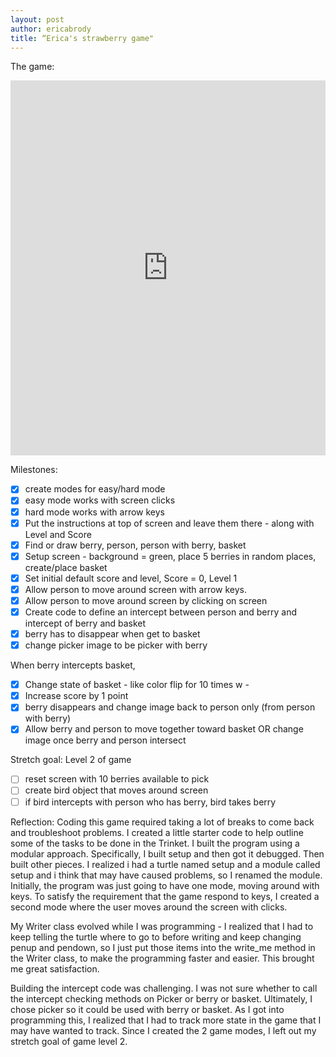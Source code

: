 ```yaml
---
layout: post
author: ericabrody
title: “Erica's strawberry game"
---
```


The game:
<iframe src="https://trinket.io/embed/python/b21ac85c5f" width="100%" height="600" frameborder="0" marginwidth="0" marginheight="0" allowfullscreen></iframe>

Milestones:
 - [x] create modes for easy/hard mode
 - [x] easy mode works with screen clicks
 - [x] hard mode works with arrow keys
 - [x] Put the instructions at top of screen and leave them there - along with Level and Score
 - [x] Find or draw berry, person, person with berry, basket
 - [x] Setup screen - background  = green, place 5 berries in random places, create/place basket 
 - [x] Set initial default score and level, Score = 0, Level 1
 - [x] Allow person to move around screen with arrow keys.
 - [x] Allow person to move around screen by clicking on screen
 - [x] Create code to define an intercept between person and berry and intercept of berry and basket
 - [x] berry has to disappear when get to basket
 - [x] change picker image to be picker with berry 

When berry intercepts basket, 
 - [x] Change state of basket - like color flip for 10 times w - 
 - [x] Increase score by 1 point
 - [x] berry disappears and change image back to person only (from person with berry)
 - [x] Allow berry and person to move together toward basket OR change image once berry and person intersect

Stretch goal: Level 2 of game
 - [ ] reset screen with 10 berries available to pick
 - [ ] create bird object that moves around screen 
 - [ ] if bird intercepts with person who has berry, bird takes berry

Reflection:
Coding this game required taking a lot of breaks to come back and troubleshoot problems. I created a little starter code to help outline
some of the tasks to be done in the Trinket. I built the program using a modular approach. Specifically, I built setup and then got it debugged. Then built other pieces. I realized i had a turtle named setup and a module called setup and i think that may have caused problems, so I renamed the module. Initially, the program was just going to have one mode, moving around with keys. To satisfy the requirement that the game respond to keys, I created a second mode where the user moves around the screen with clicks.

My Writer class evolved while I was programming - I realized that I had to keep telling the turtle where to go to before writing and keep changing penup and pendown, so I just put those items into the write_me method in the Writer class, to make the programming faster and easier. This brought me great satisfaction.

Building the intercept code was challenging. I was not sure whether to call the intercept checking methods on Picker or berry or basket. Ultimately, I chose picker so it could be used with berry or basket. As I got into programming this, I realized that I had to track more state in the game that I may have wanted to track. Since I created the 2 game modes, I left out my stretch goal of game level 2.
